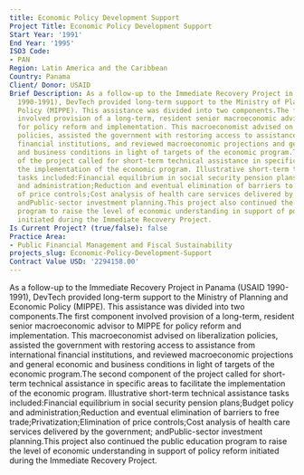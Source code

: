 ```yaml
---
title: Economic Policy Development Support
Project Title: Economic Policy Development Support
Start Year: '1991'
End Year: '1995'
ISO3 Code:
- PAN
Region: Latin America and the Caribbean
Country: Panama
Client/ Donor: USAID
Brief Description: As a follow-up to the Immediate Recovery Project in Panama (USAID
  1990-1991), DevTech provided long-term support to the Ministry of Planning and Economic
  Policy (MIPPE). This assistance was divided into two components.The first component
  involved provision of a long-term, resident senior macroeconomic advisor to MIPPE
  for policy reform and implementation. This macroeconomist advised on liberalization
  policies, assisted the government with restoring access to assistance from international
  financial institutions, and reviewed macroeconomic projections and general economic
  and business conditions in light of targets of the economic program.The second component
  of the project called for short-term technical assistance in specific areas to facilitate
  the implementation of the economic program. Illustrative short-term technical assistance
  tasks included:Financial equilibrium in social security pension plans;Budget policy
  and administration;Reduction and eventual elimination of barriers to free trade;Privatization;Elimination
  of price controls;Cost analysis of health care services delivered by the government;
  andPublic-sector investment planning.This project also continued the public education
  program to raise the level of economic understanding in support of policy reform
  initiated during the Immediate Recovery Project.
Is Current Project? (true/false): false
Practice Area:
- Public Financial Management and Fiscal Sustainability
projects_slug: Economic-Policy-Development-Support
Contract Value USD: '2294158.00'
---
```


As a follow-up to the Immediate Recovery Project in Panama (USAID 1990-1991), DevTech provided long-term support to the Ministry of Planning and Economic Policy (MIPPE). This assistance was divided into two components.The first component involved provision of a long-term, resident senior macroeconomic advisor to MIPPE for policy reform and implementation. This macroeconomist advised on liberalization policies, assisted the government with restoring access to assistance from international financial institutions, and reviewed macroeconomic projections and general economic and business conditions in light of targets of the economic program.The second component of the project called for short-term technical assistance in specific areas to facilitate the implementation of the economic program. Illustrative short-term technical assistance tasks included:Financial equilibrium in social security pension plans;Budget policy and administration;Reduction and eventual elimination of barriers to free trade;Privatization;Elimination of price controls;Cost analysis of health care services delivered by the government; andPublic-sector investment planning.This project also continued the public education program to raise the level of economic understanding in support of policy reform initiated during the Immediate Recovery Project.